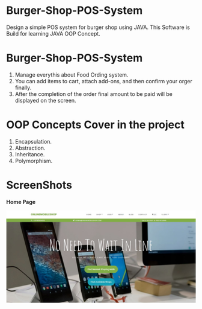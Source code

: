 # Burger-Shop-POS-System
Design a simple POS system for burger shop using JAVA.
This Software is Build for learning JAVA OOP Concept. 

# Burger-Shop-POS-System
1. Manage everythis about Food Ording system.
2. You can add items to cart, attach add-ons, and then confirm your orger finally.
3. After the completion of the order final amount to be paid will be displayed on the screen. 

# OOP Concepts Cover in the project
1. Encapsulation.
2. Abstraction.
3. Inheritance.
4. Polymorphism.

# ScreenShots

**Home Page**

![alt text](https://github.com/uchchwas1/OnlineMobileshop/blob/main/Project%20Pictures/Capture.JPG?raw=true)





